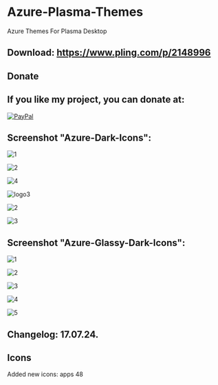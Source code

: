 # Azure-Plasma-Themes
Azure Themes For Plasma Desktop

Download: https://www.pling.com/p/2148996
------------------------------------------


<html>
  <head>
    <meta charset="utf-8" />
  </head>
  <body>
    <h2>Donate</h2>
    <h2>If you like my project, you can donate at:</h2>
    <a href="https://www.paypal.com/paypalme/VesnaLazic">
    <img src="PayPal.png" alt="PayPal" />
    </a>
  </body>
</html>


Screenshot "Azure-Dark-Icons":
------------------------------

![1](https://github.com/L4ki/Azure-Plasma-Themes/assets/45247573/7fd83830-c269-45f5-981f-355cee8d4dce)

![2](https://github.com/L4ki/Azure-Plasma-Themes/assets/45247573/cc616662-1a37-4e0c-9964-f59af533eb9a)

![4](https://github.com/L4ki/Azure-Plasma-Themes/assets/45247573/0a3868f3-7b33-4dfb-9144-979f1158f0c7)

![logo3](https://github.com/L4ki/Azure-Plasma-Themes/assets/45247573/1e7d0e8a-b642-4d54-972b-c97435682b16)

![2](https://github.com/L4ki/Azure-Plasma-Themes/assets/45247573/cf935287-67f2-41ba-a15a-e137193b1e27)

![3](https://github.com/L4ki/Azure-Plasma-Themes/assets/45247573/b3c07f59-bc3f-442e-bf94-b5052e0c74dc)

Screenshot "Azure-Glassy-Dark-Icons":
-------------------------------------

![1](https://github.com/L4ki/Azure-Plasma-Themes/assets/45247573/edd01742-7d84-4d2d-a399-843858d3311d)

![2](https://github.com/L4ki/Azure-Plasma-Themes/assets/45247573/3be6fd6b-e033-4e76-9ab5-babf7a374203)

![3](https://github.com/L4ki/Azure-Plasma-Themes/assets/45247573/55855b1a-c2e0-4278-ad22-0489545d9163)

![4](https://github.com/L4ki/Azure-Plasma-Themes/assets/45247573/5e2a5f43-fe95-4b80-ba63-f1a0f2a48312)

![5](https://github.com/L4ki/Azure-Plasma-Themes/assets/45247573/242a7565-b60c-4212-b1ed-de545eae3929)


Changelog: 17.07.24.
--------------------

Icons
-----

Added new icons: apps 48


